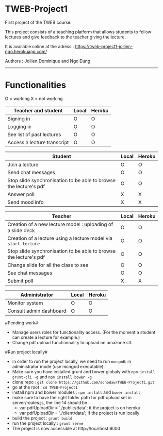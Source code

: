 TWEB-Project1
=============

First project of the TWEB course.

This project consists of a teaching platform that allows students to follow lectures and give feedback to the teacher giving the lecture.

It is available online at the adress :
https://tweb-project1-jollien-ngo.herokuapp.com/

Authors : Jollien Dominique and Ngo Dung

---

# Functionalities #

O = working
X = not working

| Teacher and student         | Local | Heroku |
|-----------------------------|-------|--------|
| Signing in                  | O     | O      |
| Logging in                  | O     | O      |
| See list of past lectures   | O     | O      |
| Access a lecture transcript | O     | O      |

| Student                                                           | Local | Heroku |
|-------------------------------------------------------------------|-------|--------|
| Join a lecture                                                    | O     | O      |
| Send chat messages                                                | O     | O      |
| Stop slide synchronisation to be able to browse the lecture's pdf | O     | O      |
| Answer poll                                                       | X     | X      |
| Send mood info                                                    | X     | X      |

| Teacher                                                           | Local | Heroku |
|-------------------------------------------------------------------|-------|--------|
| Creation of a new lecture model : uploading of a slide deck       | O     | O      |
| Creation of a lecture using a lecture model via `start lecture`   | O     | O      |
| Stop slide synchronisation to be able to browse the lecture's pdf | O     | O      |
| Change slide for all the class to see                             | O     | O      |
| See chat messages                                                 | O     | O      |
| Submit poll                                                       | X     | X      |

| Administrator           | Local | Heroku |
|-------------------------|-------|--------|
| Monitor system          | O     | O      |
| Consult admin dashboard | O     | O      |


#Pending work#
- Manage users roles for functionality access. (For the moment a student can create a lecture for example.)
- Change pdf upload functionnality to upload on amazone s3.

#Run project locally#

- In order to run the project locally, we need to run `mongodb` in administrator mode (use mongod executable).
- Make sure you have installed grunt and bower globaly with `npm install grunt-cli -g` and `npm install bower -g`
- clone repo : `git clone https://github.com/schodaw/TWEB-Project1.git`
- go at the root : `cd TWEB-Project1`
- install npm and bower modules : `npm install` and `bower install`
- make sure to have the right folder path for pdf upload set in server/routes.js, the line 14 should be :
  - var pdfUploadDir = './public/data'; if the project is on heroku
  - var pdfUploadDir = './client/data'; if the project is run locally
- build the project : `grunt build`
- run the project locally : `grunt serve`
- The project is now accessible at http://localhost:9000
